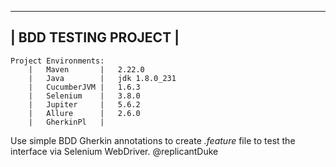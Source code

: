 
---------------------------------
 |   BDD TESTING PROJECT   |
---------------------------------

    Project Environments:
        |   Maven       |   2.22.0
        |   Java        |   jdk 1.8.0_231
        |   CucumberJVM |   1.6.3
        |   Selenium    |   3.8.0
        |   Jupiter     |   5.6.2
        |   Allure      |   2.6.0
        |   GherkinPl   |
        
Use simple BDD Gherkin annotations to create *.feature* file
to test the interface via Selenium WebDriver.
@replicantDuke